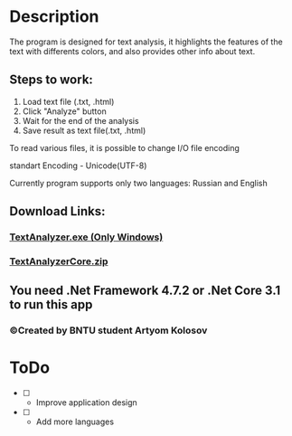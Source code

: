 # Description
The program is designed for text analysis,
it highlights the features of the text with differents colors,
and also provides other info about text.

## Steps to work:
1. Load text file (.txt, .html)
2. Click "Analyze" button
3. Wait for the end of the analysis
4. Save result as text file(.txt, .html)

To read various files, it is possible to change I/O file encoding

standart Encoding - Unicode(UTF-8)

Currently program supports only two languages: Russian and English

## Download Links: 
### [TextAnalyzer.exe (Only Windows)](https://yadi.sk/d/5Fy8jbL9Mz00iw)

### [TextAnalyzerCore.zip](https://yadi.sk/d/p_UNzGROfzyPSg)
## You need .Net Framework 4.7.2 or .Net Core 3.1 to run this app 

### ©Created by BNTU student Artyom Kolosov

# ToDo
- [ ] - Improve application design
- [ ] - Add more languages
